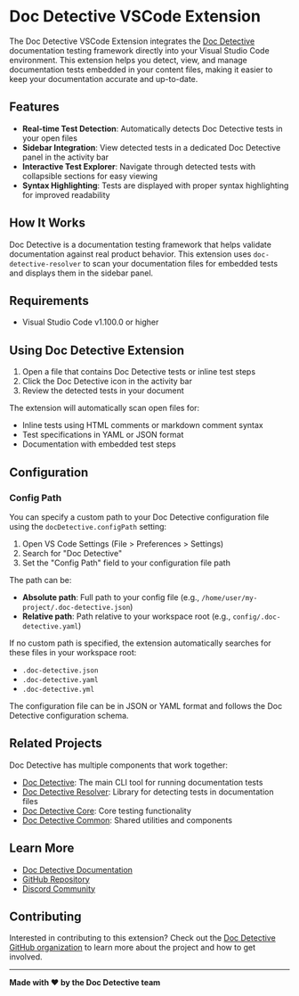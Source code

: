 # Doc Detective VSCode Extension

The Doc Detective VSCode Extension integrates the [Doc Detective](https://doc-detective.com) documentation testing framework directly into your Visual Studio Code environment. This extension helps you detect, view, and manage documentation tests embedded in your content files, making it easier to keep your documentation accurate and up-to-date.

## Features

- **Real-time Test Detection**: Automatically detects Doc Detective tests in your open files
- **Sidebar Integration**: View detected tests in a dedicated Doc Detective panel in the activity bar
- **Interactive Test Explorer**: Navigate through detected tests with collapsible sections for easy viewing
- **Syntax Highlighting**: Tests are displayed with proper syntax highlighting for improved readability

## How It Works

Doc Detective is a documentation testing framework that helps validate documentation against real product behavior. This extension uses `doc-detective-resolver` to scan your documentation files for embedded tests and displays them in the sidebar panel.
    
## Requirements

- Visual Studio Code v1.100.0 or higher

## Using Doc Detective Extension

1. Open a file that contains Doc Detective tests or inline test steps
2. Click the Doc Detective icon in the activity bar
3. Review the detected tests in your document

The extension will automatically scan open files for:
- Inline tests using HTML comments or markdown comment syntax
- Test specifications in YAML or JSON format
- Documentation with embedded test steps

## Configuration

### Config Path

You can specify a custom path to your Doc Detective configuration file using the `docDetective.configPath` setting:

1. Open VS Code Settings (File > Preferences > Settings)
2. Search for "Doc Detective"
3. Set the "Config Path" field to your configuration file path

The path can be:
- **Absolute path**: Full path to your config file (e.g., `/home/user/my-project/.doc-detective.json`)
- **Relative path**: Path relative to your workspace root (e.g., `config/.doc-detective.yaml`)

If no custom path is specified, the extension automatically searches for these files in your workspace root:
- `.doc-detective.json`
- `.doc-detective.yaml` 
- `.doc-detective.yml`

The configuration file can be in JSON or YAML format and follows the Doc Detective configuration schema.

## Related Projects

Doc Detective has multiple components that work together:

- [Doc Detective](https://github.com/doc-detective/doc-detective): The main CLI tool for running documentation tests
- [Doc Detective Resolver](https://github.com/doc-detective/resolver): Library for detecting tests in documentation files
- [Doc Detective Core](https://github.com/doc-detective/doc-detective-core): Core testing functionality
- [Doc Detective Common](https://github.com/doc-detective/doc-detective-common): Shared utilities and components

## Learn More

- [Doc Detective Documentation](https://doc-detective.com)
- [GitHub Repository](https://github.com/doc-detective/vscode)
- [Discord Community](https://discord.gg/2M7wXEThfF)

## Contributing

Interested in contributing to this extension? Check out the [Doc Detective GitHub organization](https://github.com/doc-detective) to learn more about the project and how to get involved.

---

**Made with ❤️ by the Doc Detective team**
